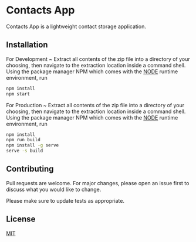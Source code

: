 # Contacts App

Contacts App is a lightweight contact storage application.

## Installation

For Development ~ Extract all contents of the zip file into a directory of your choosing, then navigate to the extraction location inside a command shell. Using the package manager NPM which comes with the [NODE](https://nodejs.org/en/) runtime environment, run

```bash
npm install
npm start
```

For Production ~ Extract all contents of the zip file into a directory of your choosing, then navigate to the extraction location inside a command shell. Using the package manager NPM which comes with the [NODE](https://nodejs.org/en/) runtime environment, run

```bash
npm install
npm run build
npm install -g serve
serve -s build
```

## Contributing

Pull requests are welcome. For major changes, please open an issue first to discuss what you would like to change.

Please make sure to update tests as appropriate.

## License

[MIT](https://choosealicense.com/licenses/mit/)

